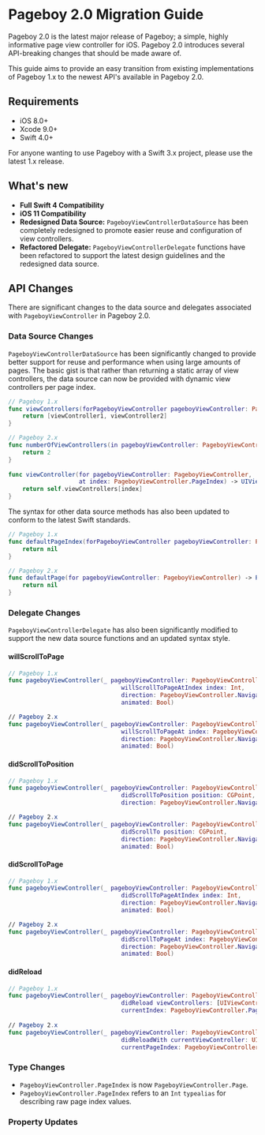 # Pageboy 2.0 Migration Guide

Pageboy 2.0 is the latest major release of Pageboy; a simple, highly informative page view controller for iOS. Pageboy 2.0 introduces several API-breaking changes that should be made aware of.

This guide aims to provide an easy transition from existing implementations of Pageboy 1.x to the newest API's available in Pageboy 2.0.

## Requirements

- iOS 8.0+
- Xcode 9.0+
- Swift 4.0+

For anyone wanting to use Pageboy with a Swift 3.x project, please use the latest 1.x release.

## What's new

- **Full Swift 4 Compatibility**
- **iOS 11 Compatibility**
- **Redesigned Data Source:** `PageboyViewControllerDataSource` has been completely redesigned to promote easier reuse and configuration of view controllers.
- **Refactored Delegate:** `PageboyViewControllerDelegate` functions have been refactored to support the latest design guidelines and the redesigned data source.

## API Changes

There are significant changes to the data source and delegates associated with `PageboyViewController` in Pageboy 2.0.

### Data Source Changes
`PageboyViewControllerDataSource` has been significantly changed to provide better support for reuse and performance when using large amounts of pages. The basic gist is that rather than returning a static array of view controllers, the data source can now be provided with dynamic view controllers per page index.

```swift
// Pageboy 1.x
func viewControllers(forPageboyViewController pageboyViewController: PageboyViewController) -> [UIViewController]? {
	return [viewController1, viewController2]
}

// Pageboy 2.x
func numberOfViewControllers(in pageboyViewController: PageboyViewController) -> PageboyViewController.PageIndex {
	return 2
}
    
func viewController(for pageboyViewController: PageboyViewController,
                    at index: PageboyViewController.PageIndex) -> UIViewController? {
	return self.viewControllers[index]
}
```

The syntax for other data source methods has also been updated to conform to the latest Swift standards.

```swift
// Pageboy 1.x
func defaultPageIndex(forPageboyViewController pageboyViewController: PageboyViewController) -> PageboyViewController.PageIndex? {
	return nil
}

// Pageboy 2.x
func defaultPage(for pageboyViewController: PageboyViewController) -> PageboyViewController.Page? {
	return nil
}
```

### Delegate Changes
`PageboyViewControllerDelegate` has also been significantly modified to support the new data source functions and an updated syntax style.

#### willScrollToPage
```swift
// Pageboy 1.x
func pageboyViewController(_ pageboyViewController: PageboyViewController,
								willScrollToPageAtIndex index: Int,
								direction: PageboyViewController.NavigationDirection,
								animated: Bool)

// Pageboy 2.x
func pageboyViewController(_ pageboyViewController: PageboyViewController,
								willScrollToPageAt index: PageboyViewController.PageIndex,
								direction: PageboyViewController.NavigationDirection,
								animated: Bool)
```

#### didScrollToPosition
```swift
// Pageboy 1.x
func pageboyViewController(_ pageboyViewController: PageboyViewController,
								didScrollToPosition position: CGPoint,
								direction: PageboyViewController.NavigationDirection)

// Pageboy 2.x
func pageboyViewController(_ pageboyViewController: PageboyViewController,
								didScrollTo position: CGPoint,
								direction: PageboyViewController.NavigationDirection,
								animated: Bool)
```

#### didScrollToPage
```swift
// Pageboy 1.x
func pageboyViewController(_ pageboyViewController: PageboyViewController,
								didScrollToPageAtIndex index: Int,
								direction: PageboyViewController.NavigationDirection,
								animated: Bool)

// Pageboy 2.x
func pageboyViewController(_ pageboyViewController: PageboyViewController,
								didScrollToPageAt index: PageboyViewController.PageIndex,
								direction: PageboyViewController.NavigationDirection,
								animated: Bool)
```

#### didReload
```swift
// Pageboy 1.x
func pageboyViewController(_ pageboyViewController: PageboyViewController,
								didReload viewControllers: [UIViewController],
								currentIndex: PageboyViewController.PageIndex)
                             
// Pageboy 2.x
func pageboyViewController(_ pageboyViewController: PageboyViewController,
								didReloadWith currentViewController: UIViewController,
								currentPageIndex: PageboyViewController.PageIndex)
```

### Type Changes

- `PageboyViewController.PageIndex` is now `PageboyViewController.Page`.
- `PageboyViewController.PageIndex` refers to an `Int` `typealias` for describing raw page index values.

### Property Updates

